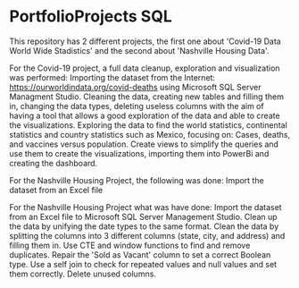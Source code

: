 # PortfolioProjects SQL
This repository has 2 different projects, the first one about 'Covid-19 Data World Wide Stadistics' and the second about 'Nashville Housing Data'.

For the Covid-19 project, a full data cleanup, exploration and visualization was performed:
 Importing the dataset from the Internet: https://ourworldindata.org/covid-deaths using Microsoft SQL Server Managment Studio.
 Cleaning the data, creating new tables and filling them in, changing the data types, deleting useless columns with the aim of having a tool that allows a good exploration of the data and able to create the visualizations.
 Exploring the data to find the world statistics, continental statistics and country statistics such as Mexico, focusing on: Cases, deaths, and vaccines versus population.
 Create views to simplify the queries and use them to create the visualizations, importing them into PowerBi and creating the dashboard.

For the Nashville Housing Project, the following was done:
 Import the dataset from an Excel file


For the Nashville Housing Project what was have done:
  Import the dataset from an Excel file to Microsoft SQL Server Management Studio.
  Clean up the data by unifying the date types to the same format.
  Clean the data by splitting the columns into 3 different columns (state, city, and address) and filling them in.
  Use CTE and window functions to find and remove duplicates.
  Repair the 'Sold as Vacant' column to set a correct Boolean type.
  Use a self join to check for repeated values and null values and set them correctly.
  Delete unused columns.
  
